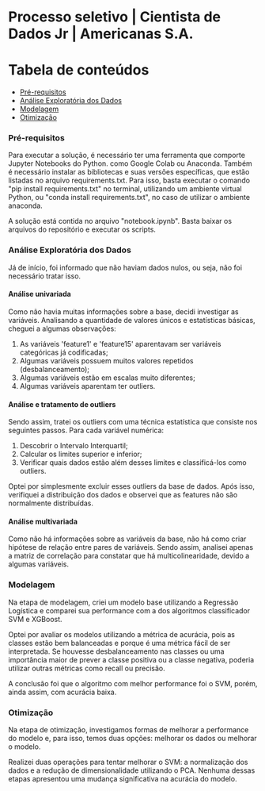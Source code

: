 <h1> Processo seletivo | Cientista de Dados Jr | Americanas S.A. </h1>

Tabela de conteúdos
=================
<!--ts-->
   * [Pré-requisitos](#pre-requisitos)
   * [Análise Exploratória dos Dados](#analise-exploratoria)
   * [Modelagem](#modelagem)
   * [Otimização](#otimizacao)
<!--te-->

### Pré-requisitos
Para executar a solução, é necessário ter uma ferramenta que comporte Jupyter Notebooks do Python. como Google Colab ou Anaconda. Também é necessário instalar as bibliotecas e suas versões específicas, que estão listadas no arquivo requirements.txt. Para isso, basta executar o comando "pip install requirements.txt" no terminal, utilizando um ambiente virtual Python, ou "conda install requirements.txt", no caso de utilizar o ambiente anaconda.

A solução está contida no arquivo "notebook.ipynb". Basta baixar os arquivos do repositório e executar os scripts.

### Análise Exploratória dos Dados
Já de início, foi informado que não haviam dados nulos, ou seja, não foi necessário tratar isso.

#### Análise univariada
Como não havia muitas informações sobre a base, decidi investigar as variáveis. Analisando a quantidade de valores únicos e estatísticas básicas, cheguei a algumas observações:

1. As variáveis 'feature1' e 'feature15' aparentavam ser variáveis categóricas já codificadas;
2. Algumas variáveis possuem muitos valores repetidos (desbalanceamento);
3. Algumas variáveis estão em escalas muito diferentes;
4. Algumas variáveis aparentam ter outliers.

#### Análise e tratamento de outliers
Sendo assim, tratei os outliers com uma técnica estatística que consiste nos seguintes passos. Para cada variável numérica:
1. Descobrir o Intervalo Interquartil;
2. Calcular os limites superior e inferior;
3. Verificar quais dados estão além desses limites e classificá-los como outliers.

Optei por simplesmente excluir esses outliers da base de dados. Após isso, verifiquei a distribuição dos dados e observei que as features não são normalmente distribuídas.

#### Análise multivariada
Como não há informações sobre as variáveis da base, não há como criar hipótese de relação entre pares de variáveis. Sendo assim, analisei apenas a matriz de correlação para constatar que há multicolinearidade, devido a algumas variáveis.

### Modelagem
Na etapa de modelagem, criei um modelo base utilizando a Regressão Logística e comparei sua performance com a dos algoritmos classificador SVM e XGBoost.

Optei por avaliar os modelos utilizando a métrica de acurácia, pois as classes estão bem balanceadas e porque é uma métrica fácil de ser interpretada. Se houvesse desbalanceamento nas classes ou uma importância maior de prever a classe positiva ou a classe negativa, poderia utilizar outras métricas como recall ou precisão.

A conclusão foi que o algoritmo com melhor performance foi o SVM, porém, ainda assim, com acurácia baixa.

### Otimização
Na etapa de otimização, investigamos formas de melhorar a performance do modelo e, para isso, temos duas opções: melhorar os dados ou melhorar o modelo.

Realizei duas operações para tentar melhorar o SVM: a normalização dos dados e a redução de dimensionalidade utilizando o PCA. Nenhuma dessas etapas apresentou uma mudança significativa na acurácia do modelo.
